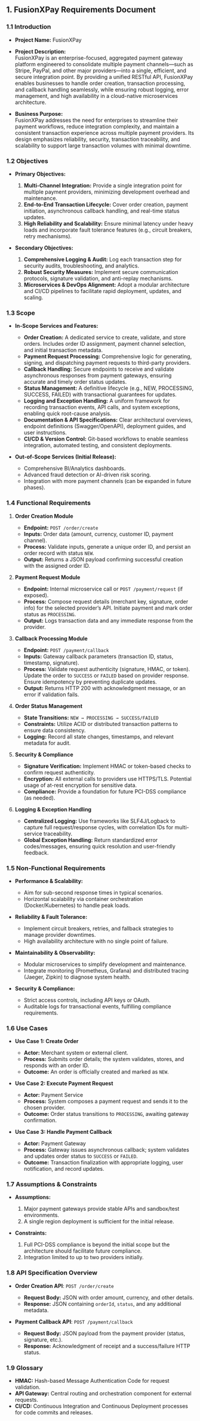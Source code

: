 ## 1. FusionXPay Requirements Document

### 1.1 Introduction

- **Project Name:** FusionXPay
    
- **Project Description:**  
    FusionXPay is an enterprise-focused, aggregated payment gateway platform engineered to consolidate multiple payment channels—such as Stripe, PayPal, and other major providers—into a single, efficient, and secure integration point. By providing a unified RESTful API, FusionXPay enables businesses to handle order creation, transaction processing, and callback handling seamlessly, while ensuring robust logging, error management, and high availability in a cloud-native microservices architecture.
    
- **Business Purpose:**  
    FusionXPay addresses the need for enterprises to streamline their payment workflows, reduce integration complexity, and maintain a consistent transaction experience across multiple payment providers. Its design emphasizes reliability, security, transaction traceability, and scalability to support large transaction volumes with minimal downtime.
    

### 1.2 Objectives

- **Primary Objectives:**
    
    1. **Multi-Channel Integration:** Provide a single integration point for multiple payment providers, minimizing development overhead and maintenance.
    2. **End-to-End Transaction Lifecycle:** Cover order creation, payment initiation, asynchronous callback handling, and real-time status updates.
    3. **High Reliability and Scalability:** Ensure minimal latency under heavy loads and incorporate fault tolerance features (e.g., circuit breakers, retry mechanisms).
- **Secondary Objectives:**
    
    1. **Comprehensive Logging & Audit:** Log each transaction step for security audits, troubleshooting, and analytics.
    2. **Robust Security Measures:** Implement secure communication protocols, signature validation, and anti-replay mechanisms.
    3. **Microservices & DevOps Alignment:** Adopt a modular architecture and CI/CD pipelines to facilitate rapid deployment, updates, and scaling.

### 1.3 Scope

- **In-Scope Services and Features:**
    
    - **Order Creation:** A dedicated service to create, validate, and store orders. Includes order ID assignment, payment channel selection, and initial transaction metadata.
    - **Payment Request Processing:** Comprehensive logic for generating, signing, and dispatching payment requests to third-party providers.
    - **Callback Handling:** Secure endpoints to receive and validate asynchronous responses from payment gateways, ensuring accurate and timely order status updates.
    - **Status Management:** A definitive lifecycle (e.g., NEW, PROCESSING, SUCCESS, FAILED) with transactional guarantees for updates.
    - **Logging and Exception Handling:** A uniform framework for recording transaction events, API calls, and system exceptions, enabling quick root-cause analysis.
    - **Documentation & API Specifications:** Clear architectural overviews, endpoint definitions (Swagger/OpenAPI), deployment guides, and user instructions.
    - **CI/CD & Version Control:** Git-based workflows to enable seamless integration, automated testing, and consistent deployments.
- **Out-of-Scope Services (Initial Release):**
    
    - Comprehensive BI/Analytics dashboards.
    - Advanced fraud detection or AI-driven risk scoring.
    - Integration with more payment channels (can be expanded in future phases).

### 1.4 Functional Requirements

1. **Order Creation Module**
    
    - **Endpoint:** `POST /order/create`
    - **Inputs:** Order data (amount, currency, customer ID, payment channel).
    - **Process:** Validate inputs, generate a unique order ID, and persist an order record with status `NEW`.
    - **Output:** Returns a JSON payload confirming successful creation with the assigned order ID.
2. **Payment Request Module**
    
    - **Endpoint:** Internal microservice call or `POST /payment/request` (if exposed).
    - **Process:** Compose request details (merchant key, signature, order info) for the selected provider’s API. Initiate payment and mark order status as `PROCESSING`.
    - **Output:** Logs transaction data and any immediate response from the provider.
3. **Callback Processing Module**
    
    - **Endpoint:** `POST /payment/callback`
    - **Inputs:** Gateway callback parameters (transaction ID, status, timestamp, signature).
    - **Process:** Validate request authenticity (signature, HMAC, or token). Update the order to `SUCCESS` or `FAILED` based on provider response. Ensure idempotency by preventing duplicate updates.
    - **Output:** Returns HTTP 200 with acknowledgment message, or an error if validation fails.
4. **Order Status Management**
    
    - **State Transitions:** `NEW → PROCESSING → SUCCESS/FAILED`
    - **Constraints:** Utilize ACID or distributed transaction patterns to ensure data consistency.
    - **Logging:** Record all state changes, timestamps, and relevant metadata for audit.
5. **Security & Compliance**
    
    - **Signature Verification:** Implement HMAC or token-based checks to confirm request authenticity.
    - **Encryption:** All external calls to providers use HTTPS/TLS. Potential usage of at-rest encryption for sensitive data.
    - **Compliance:** Provide a foundation for future PCI-DSS compliance (as needed).
6. **Logging & Exception Handling**
    
    - **Centralized Logging:** Use frameworks like SLF4J/Logback to capture full request/response cycles, with correlation IDs for multi-service traceability.
    - **Global Exception Handling:** Return standardized error codes/messages, ensuring quick resolution and user-friendly feedback.

### 1.5 Non-Functional Requirements

- **Performance & Scalability:**
    
    - Aim for sub-second response times in typical scenarios.
    - Horizontal scalability via container orchestration (Docker/Kubernetes) to handle peak loads.
- **Reliability & Fault Tolerance:**
    
    - Implement circuit breakers, retries, and fallback strategies to manage provider downtimes.
    - High availability architecture with no single point of failure.
- **Maintainability & Observability:**
    
    - Modular microservices to simplify development and maintenance.
    - Integrate monitoring (Prometheus, Grafana) and distributed tracing (Jaeger, Zipkin) to diagnose system health.
- **Security & Compliance:**
    
    - Strict access controls, including API keys or OAuth.
    - Auditable logs for transactional events, fulfilling compliance requirements.

### 1.6 Use Cases

- **Use Case 1: Create Order**
    
    - **Actor:** Merchant system or external client.
    - **Process:** Submits order details; the system validates, stores, and responds with an order ID.
    - **Outcome:** An order is officially created and marked as `NEW`.
- **Use Case 2: Execute Payment Request**
    
    - **Actor:** Payment Service
    - **Process:** System composes a payment request and sends it to the chosen provider.
    - **Outcome:** Order status transitions to `PROCESSING`, awaiting gateway confirmation.
- **Use Case 3: Handle Payment Callback**
    
    - **Actor:** Payment Gateway
    - **Process:** Gateway issues asynchronous callback; system validates and updates order status to `SUCCESS` or `FAILED`.
    - **Outcome:** Transaction finalization with appropriate logging, user notification, and record updates.

### 1.7 Assumptions & Constraints

- **Assumptions:**
    
    1. Major payment gateways provide stable APIs and sandbox/test environments.
    2. A single region deployment is sufficient for the initial release.
- **Constraints:**
    
    1. Full PCI-DSS compliance is beyond the initial scope but the architecture should facilitate future compliance.
    2. Integration limited to up to two providers initially.

### 1.8 API Specification Overview

- **Order Creation API**: `POST /order/create`
    
    - **Request Body:** JSON with order amount, currency, and other details.
    - **Response:** JSON containing `orderId`, `status`, and any additional metadata.
- **Payment Callback API**: `POST /payment/callback`
    
    - **Request Body:** JSON payload from the payment provider (status, signature, etc.).
    - **Response:** Acknowledgment of receipt and a success/failure HTTP status.

### 1.9 Glossary

- **HMAC:** Hash-based Message Authentication Code for request validation.
- **API Gateway:** Central routing and orchestration component for external requests.
- **CI/CD:** Continuous Integration and Continuous Deployment processes for code commits and releases.
